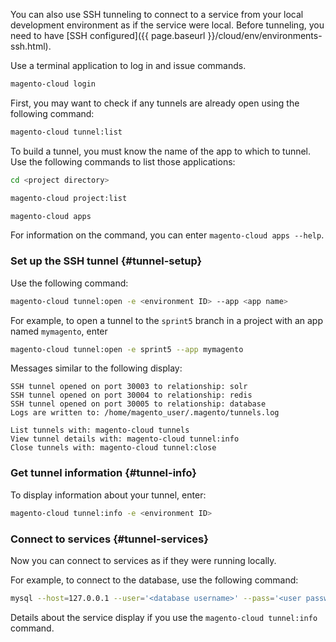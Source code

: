 You can also use SSH tunneling to connect to a service from your local development environment as if the service were local. Before tunneling, you need to have [SSH configured]({{ page.baseurl }}/cloud/env/environments-ssh.html).

Use a terminal application to log in and issue commands.

```bash
magento-cloud login
```

First, you may want to check if any tunnels are already open using the following command:

```bash
magento-cloud tunnel:list
```

To build a tunnel, you must know the name of the app to which to tunnel. Use the following commands to list those applications:

```bash
cd <project directory>
```

```bash
magento-cloud project:list
```

```bash
magento-cloud apps
```

For information on the command, you can enter `magento-cloud apps --help`.

### Set up the SSH tunnel {#tunnel-setup}

Use the following command:

```bash
magento-cloud tunnel:open -e <environment ID> --app <app name>
```

For example, to open a tunnel to the `sprint5` branch in a project with an app named `mymagento`, enter

```bash
magento-cloud tunnel:open -e sprint5 --app mymagento
```

Messages similar to the following display:

```terminal
SSH tunnel opened on port 30003 to relationship: solr
SSH tunnel opened on port 30004 to relationship: redis
SSH tunnel opened on port 30005 to relationship: database
Logs are written to: /home/magento_user/.magento/tunnels.log

List tunnels with: magento-cloud tunnels
View tunnel details with: magento-cloud tunnel:info
Close tunnels with: magento-cloud tunnel:close
```

### Get tunnel information {#tunnel-info}

To display information about your tunnel, enter:

```bash
magento-cloud tunnel:info -e <environment ID>
```

### Connect to services {#tunnel-services}

Now you can connect to services as if they were running locally.

For example, to connect to the database, use the following command:

```bash
mysql --host=127.0.0.1 --user='<database username>' --pass='<user password>' --database='<name>' --port='<port>'
```

Details about the service display if you use the `magento-cloud tunnel:info` command.
